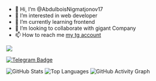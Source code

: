 - 👋 Hi, I’m @AbdulboisNigmatjonov17
- 👀 I’m interested in web developer
- 🌱 I’m currently learning frontend
- 💞️ I’m looking to collaborate with gigant Company
- 📫 How to reach me <a href='https://t.me/CostaRICO_11'>my tg account</a>

<a href="https://www.instagram.com/abdulbois_707" target="_blank">
  <img src="https://img.shields.io/badge/Instagram-%23E4405F.svg?&style=for-the-badge&logo=instagram&logoColor=white" />
</a>

[![Telegram Badge](https://img.shields.io/badge/Telegram-%232CA5E0.svg?&style=for-the-badge&logo=telegram&logoColor=white)](https://t.me/CostaRICO_11)

![GitHub Stats](https://github-readme-stats.vercel.app/api?username=AbdulboisNigmatjonov17&show_icons=true&theme=tokyonight)
![Top Languages](https://github-readme-stats.vercel.app/api/top-langs/?username=AbdulboisNigmatjonov17&layout=compact&theme=tokyonight)
![GitHub Activity Graph](https://github-readme-activity-graph.vercel.app/graph?username=AbdulboisNigmatjonov17&bg_color=0d1117&color=00aaff&line=0077ff&point=66ccff&area=true)
